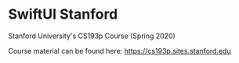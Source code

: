 # SwiftUI Stanford
Stanford University's CS193p Course (Spring 2020)

Course material can be found here: https://cs193p.sites.stanford.edu
